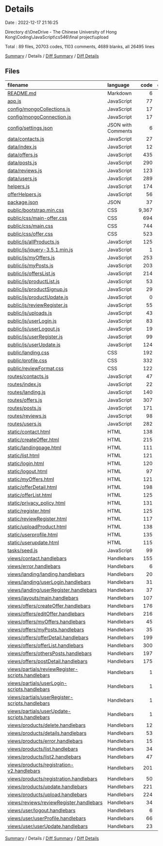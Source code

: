 # Details

Date : 2022-12-17 21:16:25

Directory d:\\OneDrive - The Chinese University of Hong Kong\\Coding\\JavaScript\\cs546\\final project\\upload

Total : 89 files,  20703 codes, 1103 comments, 4689 blanks, all 26495 lines

[Summary](results.md) / Details / [Diff Summary](diff.md) / [Diff Details](diff-details.md)

## Files
| filename | language | code | comment | blank | total |
| :--- | :--- | ---: | ---: | ---: | ---: |
| [README.md](/README.md) | Markdown | 6 | 0 | 3 | 9 |
| [app.js](/app.js) | JavaScript | 77 | 2 | 18 | 97 |
| [config/mongoCollections.js](/config/mongoCollections.js) | JavaScript | 17 | 0 | 5 | 22 |
| [config/mongoConnection.js](/config/mongoConnection.js) | JavaScript | 17 | 0 | 3 | 20 |
| [config/settings.json](/config/settings.json) | JSON with Comments | 6 | 0 | 0 | 6 |
| [data/contacts.js](/data/contacts.js) | JavaScript | 27 | 1 | 10 | 38 |
| [data/index.js](/data/index.js) | JavaScript | 12 | 0 | 3 | 15 |
| [data/offers.js](/data/offers.js) | JavaScript | 435 | 30 | 136 | 601 |
| [data/posts.js](/data/posts.js) | JavaScript | 290 | 30 | 83 | 403 |
| [data/reviews.js](/data/reviews.js) | JavaScript | 123 | 10 | 27 | 160 |
| [data/users.js](/data/users.js) | JavaScript | 289 | 56 | 96 | 441 |
| [helpers.js](/helpers.js) | JavaScript | 174 | 2 | 16 | 192 |
| [offerHelpers.js](/offerHelpers.js) | JavaScript | 56 | 3 | 22 | 81 |
| [package.json](/package.json) | JSON | 37 | 0 | 1 | 38 |
| [public/bootstrap.min.css](/public/bootstrap.min.css) | CSS | 9,367 | 2 | 2,041 | 11,410 |
| [public/css/main-offer.css](/public/css/main-offer.css) | CSS | 694 | 10 | 156 | 860 |
| [public/css/main.css](/public/css/main.css) | CSS | 744 | 15 | 157 | 916 |
| [public/css/offer.css](/public/css/offer.css) | CSS | 523 | 26 | 94 | 643 |
| [public/js/allProducts.js](/public/js/allProducts.js) | JavaScript | 125 | 9 | 48 | 182 |
| [public/js/jquery-3.5.1.min.js](/public/js/jquery-3.5.1.min.js) | JavaScript | 1 | 1 | 0 | 2 |
| [public/js/myOffers.js](/public/js/myOffers.js) | JavaScript | 253 | 12 | 62 | 327 |
| [public/js/myPosts.js](/public/js/myPosts.js) | JavaScript | 203 | 38 | 63 | 304 |
| [public/js/offersList.js](/public/js/offersList.js) | JavaScript | 214 | 9 | 47 | 270 |
| [public/js/productList.js](/public/js/productList.js) | JavaScript | 53 | 6 | 20 | 79 |
| [public/js/productSignup.js](/public/js/productSignup.js) | JavaScript | 29 | 0 | 14 | 43 |
| [public/js/productUpdate.js](/public/js/productUpdate.js) | JavaScript | 0 | 0 | 1 | 1 |
| [public/js/reviewRegister.js](/public/js/reviewRegister.js) | JavaScript | 55 | 1 | 12 | 68 |
| [public/js/uploads.js](/public/js/uploads.js) | JavaScript | 43 | 21 | 10 | 74 |
| [public/js/userLogin.js](/public/js/userLogin.js) | JavaScript | 83 | 4 | 12 | 99 |
| [public/js/userLogout.js](/public/js/userLogout.js) | JavaScript | 19 | 0 | 5 | 24 |
| [public/js/userRegister.js](/public/js/userRegister.js) | JavaScript | 99 | 5 | 13 | 117 |
| [public/js/userUpdate.js](/public/js/userUpdate.js) | JavaScript | 124 | 6 | 15 | 145 |
| [public/landing.css](/public/landing.css) | CSS | 192 | 1 | 25 | 218 |
| [public/profile.css](/public/profile.css) | CSS | 332 | 28 | 62 | 422 |
| [public/reviewFormat.css](/public/reviewFormat.css) | CSS | 122 | 331 | 20 | 473 |
| [routes/contacts.js](/routes/contacts.js) | JavaScript | 47 | 0 | 8 | 55 |
| [routes/index.js](/routes/index.js) | JavaScript | 22 | 1 | 5 | 28 |
| [routes/landing.js](/routes/landing.js) | JavaScript | 140 | 19 | 23 | 182 |
| [routes/offers.js](/routes/offers.js) | JavaScript | 307 | 54 | 127 | 488 |
| [routes/posts.js](/routes/posts.js) | JavaScript | 171 | 41 | 45 | 257 |
| [routes/reviews.js](/routes/reviews.js) | JavaScript | 98 | 9 | 22 | 129 |
| [routes/users.js](/routes/users.js) | JavaScript | 282 | 24 | 64 | 370 |
| [static/contact.html](/static/contact.html) | HTML | 138 | 26 | 15 | 179 |
| [static/createOffer.html](/static/createOffer.html) | HTML | 215 | 18 | 39 | 272 |
| [static/landingpage.html](/static/landingpage.html) | HTML | 111 | 9 | 17 | 137 |
| [static/list.html](/static/list.html) | HTML | 121 | 5 | 15 | 141 |
| [static/login.html](/static/login.html) | HTML | 120 | 9 | 28 | 157 |
| [static/logout.html](/static/logout.html) | HTML | 97 | 9 | 14 | 120 |
| [static/myOffers.html](/static/myOffers.html) | HTML | 121 | 42 | 24 | 187 |
| [static/offerDetail.html](/static/offerDetail.html) | HTML | 198 | 19 | 53 | 270 |
| [static/offerList.html](/static/offerList.html) | HTML | 125 | 13 | 32 | 170 |
| [static/privacy_policy.html](/static/privacy_policy.html) | HTML | 131 | 5 | 14 | 150 |
| [static/register.html](/static/register.html) | HTML | 125 | 9 | 27 | 161 |
| [static/reviewRegister.html](/static/reviewRegister.html) | HTML | 117 | 19 | 20 | 156 |
| [static/uploadProduct.html](/static/uploadProduct.html) | HTML | 138 | 5 | 23 | 166 |
| [static/userprofile.html](/static/userprofile.html) | HTML | 135 | 33 | 35 | 203 |
| [static/userupdate.html](/static/userupdate.html) | HTML | 115 | 9 | 26 | 150 |
| [tasks/seed.js](/tasks/seed.js) | JavaScript | 99 | 9 | 9 | 117 |
| [views/contact.handlebars](/views/contact.handlebars) | Handlebars | 155 | 0 | 20 | 175 |
| [views/error.handlebars](/views/error.handlebars) | Handlebars | 6 | 0 | 6 | 12 |
| [views/landing/landing.handlebars](/views/landing/landing.handlebars) | Handlebars | 20 | 0 | 9 | 29 |
| [views/landing/userLogin.handlebars](/views/landing/userLogin.handlebars) | Handlebars | 31 | 0 | 8 | 39 |
| [views/landing/userRegister.handlebars](/views/landing/userRegister.handlebars) | Handlebars | 37 | 43 | 11 | 91 |
| [views/layouts/main.handlebars](/views/layouts/main.handlebars) | Handlebars | 107 | 0 | 20 | 127 |
| [views/offers/createOffer.handlebars](/views/offers/createOffer.handlebars) | Handlebars | 176 | 0 | 39 | 215 |
| [views/offers/editOffer.handlebars](/views/offers/editOffer.handlebars) | Handlebars | 216 | 0 | 61 | 277 |
| [views/offers/myOffers.handlebars](/views/offers/myOffers.handlebars) | Handlebars | 45 | 0 | 14 | 59 |
| [views/offers/myPosts.handlebars](/views/offers/myPosts.handlebars) | Handlebars | 35 | 0 | 13 | 48 |
| [views/offers/offerDetail.handlebars](/views/offers/offerDetail.handlebars) | Handlebars | 199 | 1 | 64 | 264 |
| [views/offers/offerList.handlebars](/views/offers/offerList.handlebars) | Handlebars | 300 | 3 | 72 | 375 |
| [views/offers/othersPosts.handlebars](/views/offers/othersPosts.handlebars) | Handlebars | 197 | 0 | 75 | 272 |
| [views/offers/postDetail.handlebars](/views/offers/postDetail.handlebars) | Handlebars | 175 | 1 | 61 | 237 |
| [views/partials/reviewRegister-scripts.handlebars](/views/partials/reviewRegister-scripts.handlebars) | Handlebars | 1 | 0 | 0 | 1 |
| [views/partials/userLogin-scripts.handlebars](/views/partials/userLogin-scripts.handlebars) | Handlebars | 1 | 0 | 0 | 1 |
| [views/partials/userRegister-scripts.handlebars](/views/partials/userRegister-scripts.handlebars) | Handlebars | 1 | 0 | 0 | 1 |
| [views/partials/userUpdate-scripts.handlebars](/views/partials/userUpdate-scripts.handlebars) | Handlebars | 1 | 0 | 0 | 1 |
| [views/products/delete.handlebars](/views/products/delete.handlebars) | Handlebars | 12 | 0 | 1 | 13 |
| [views/products/details.handlebars](/views/products/details.handlebars) | Handlebars | 53 | 4 | 2 | 59 |
| [views/products/error.handlebars](/views/products/error.handlebars) | Handlebars | 15 | 0 | 0 | 15 |
| [views/products/list.handlebars](/views/products/list.handlebars) | Handlebars | 34 | 2 | 5 | 41 |
| [views/products/list2.handlebars](/views/products/list2.handlebars) | Handlebars | 47 | 2 | 17 | 66 |
| [views/products/registration-v2.handlebars](/views/products/registration-v2.handlebars) | Handlebars | 201 | 0 | 35 | 236 |
| [views/products/registration.handlebars](/views/products/registration.handlebars) | Handlebars | 50 | 0 | 14 | 64 |
| [views/products/update.handlebars](/views/products/update.handlebars) | Handlebars | 221 | 0 | 61 | 282 |
| [views/products/upload.handlebars](/views/products/upload.handlebars) | Handlebars | 224 | 0 | 61 | 285 |
| [views/reviews/reviewRegister.handlebars](/views/reviews/reviewRegister.handlebars) | Handlebars | 34 | 0 | 9 | 43 |
| [views/user/logout.handlebars](/views/user/logout.handlebars) | Handlebars | 6 | 1 | 5 | 12 |
| [views/user/userProfile.handlebars](/views/user/userProfile.handlebars) | Handlebars | 66 | 0 | 13 | 79 |
| [views/user/userUpdate.handlebars](/views/user/userUpdate.handlebars) | Handlebars | 23 | 0 | 8 | 31 |

[Summary](results.md) / Details / [Diff Summary](diff.md) / [Diff Details](diff-details.md)